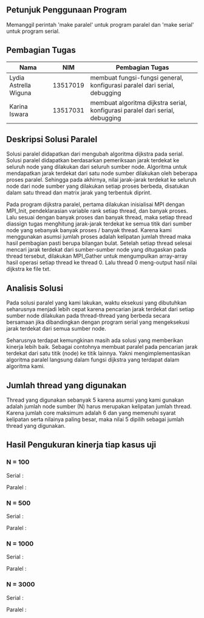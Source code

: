 ## Petunjuk Penggunaan Program

Memanggil perintah 'make paralel' untuk program paralel dan 'make serial' untuk program serial. 

## Pembagian Tugas


| Nama | NIM | Pembagian Tugas |
| ------ | ------ | ------ |
| Lydia Astrella Wiguna | 13517019 | membuat fungsi-fungsi general, konfigurasi paralel dari serial, debugging |
| Karina Iswara | 13517031 | membuat algoritma dijkstra serial, konfigurasi paralel dari serial, debugging |

## Deskripsi Solusi Paralel

Solusi paralel didapatkan dari mengubah algoritma dijkstra pada serial. Solusi paralel didapatkan berdasarkan pemeriksaan jarak terdekat ke seluruh node yang dilakukan dari seluruh sumber node. Algoritma untuk mendapatkan jarak terdekat dari satu node sumber dilakukan oleh beberapa proses paralel. Sehingga pada akhirnya, nilai jarak-jarak terdekat ke seluruh node dari node sumber yang dilakukan setiap proses berbeda, disatukan dalam satu thread dan matrix jarak yang terbentuk diprint.

Pada program dijkstra paralel, pertama dilakukan inisialisai MPI dengan MPI_Init, pendeklarasian variable rank setiap thread, dan banyak proses. Lalu sesuai dengan banyak proses dan banyak thread, maka setiap thread diassign tugas menghitung jarak-jarak terdekat ke semua titik dari sumber node yang sebanyak banyak proses / banyak thread. Karena kami menggunakan asumsi jumlah proses adalah kelipatan jumlah thread maka hasil pembagian pasti berupa bilangan bulat. Setelah setiap thread selesai mencari jarak terdekat dari sumber-sumber node yang ditugaskan pada thread tersebut, dilakukan MPI_Gather untuk mengumpulkan array-array hasil operasi setiap thread ke thread 0. Lalu thread 0 meng-output hasil nilai dijkstra ke file txt.

## Analisis Solusi

Pada solusi paralel yang kami lakukan, waktu eksekusi yang dibutuhkan seharusnya menjadi lebih cepat karena pencarian jarak terdekat dari setiap sumber node dilakukan pada thread-thread yang berbeda secara bersamaan jika dibandingkan dengan program serial yang mengeksekusi jarak terdekat dari semua sumber node.

Seharusnya terdapat kemungkinan masih ada solusi yang memberikan kinerja lebih baik. Sebagai contohnya membuat paralel pada pencarian jarak terdekat dari satu titik (node) ke titik lainnya. Yakni mengimplementasikan algoritma paralel langsung dalam fungsi dijkstra yang terdapat dalam algoritma kami.

## Jumlah thread yang digunakan 

Thread yang digunakan sebanyak 5 karena asumsi yang kami gunakan adalah jumlah node sumber (N) harus merupakan kelipatan jumlah thread. Karena jumlah core maksimum adalah 6 dan yang memenuhi syarat kelipatan serta nilainya paling besar, maka nilai 5 dipilih sebagai jumlah thread yang digunakan.

## Hasil Pengukuran kinerja tiap kasus uji

### N = 100
Serial :


Paralel :


### N = 500
Serial :


Paralel :


### N = 1000
Serial :


Paralel :

### N = 3000
Serial :


Paralel :
